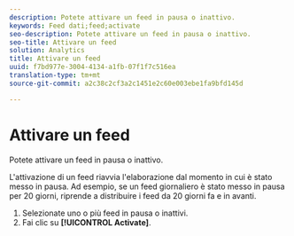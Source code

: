```yaml
---
description: Potete attivare un feed in pausa o inattivo.
keywords: Feed dati;feed;activate
seo-description: Potete attivare un feed in pausa o inattivo.
seo-title: Attivare un feed
solution: Analytics
title: Attivare un feed
uuid: f7bd977e-3004-4134-a1fb-07f1f7c516ea
translation-type: tm+mt
source-git-commit: a2c38c2cf3a2c1451e2c60e003ebe1fa9bfd145d

---
```



# Attivare un feed

Potete attivare un feed in pausa o inattivo.

L'attivazione di un feed riavvia l'elaborazione dal momento in cui è stato messo in pausa. Ad esempio, se un feed giornaliero è stato messo in pausa per 20 giorni, riprende a distribuire i feed da 20 giorni fa e in avanti.

1. Selezionate uno o più feed in pausa o inattivi.
1. Fai clic su **[!UICONTROL Activate]**.